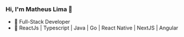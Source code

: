 ### Hi, I'm Matheus Lima 👋

- 🔭 Full-Stack Developer
- 🌱 ReactJs | Typescript | Java | Go | React Native | NextJS | Angular


